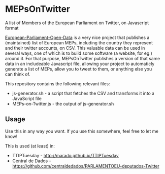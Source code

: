 # MEPsOnTwitter
A list of Members of the European Parliament on Twitter, on Javascript format

[European-Parliament-Open-Data](https://github.com/eliflab/European-Parliament-Open-Data)
is a very nice project that publishes a (maintained) list of European MEPs,
including the country they represent and their twitter accounts, on CSV. This
valuable data can be used in several ways, one of which is to build some
software (a website, for eg.) around it. For that purpose, MEPsOnTwitter
publishes a version of that same data in an includeable Javascript file,
allowing your project to automaticly generate a list of MEPs, allow you to
tweet to them, or anything else you can think of.

This repository contains the following relevant files:
* js-generator.sh - a script that fetches the CSV and transforms it into a JavaScript file
* MEPs-on-Twitter.js - the output of js-generator.sh

## Usage

Use this in any way you want. If you use this somewhere, feel free to let me
know!

This is used (at least) in: 

* TTIPTuesday - http://marado.github.io/TTIPTuesday
* Central de Dados - https://github.com/centraldedados/PARLAMENTOEU-deputados-Twitter
